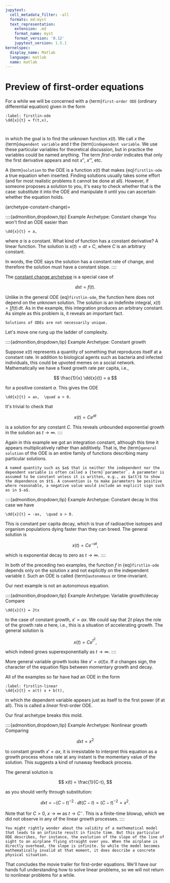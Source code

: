 ```yaml
---
jupytext:
  cell_metadata_filter: -all
  formats: md:myst
  text_representation:
    extension: .md
    format_name: myst
    format_version: '0.12'
    jupytext_version: 1.5.1
kernelspec:
  display_name: Matlab
  language: matlab
  name: matlab
---
```


# Preview of first-order equations

For a while we will be concerned with a {term}`first-order ODE` (ordinary differential equation) given in the form

```{math}
:label: firstlin-ode
\dd{x}{t} = f(t,x),
```

```{index} dependent variable
```

```{index} independent variable
```

in which the goal is to find the unknown function $x(t)$. We call $x$ the {term}`dependent variable` and $t$ the {term}`independent variable`. We use these particular variables for theoretical discussion, but in practice the variables could be named anything. The term *first-order* indicates that only the first derivative appears and not $x''$, $x'''$, etc.

A {term}`solution` to the ODE is a function $x(t)$ that makes {eq}`firstlin-ode` a true equation when inserted. Finding solutions usually takes some effort (and for most realistic problems it cannot be done at all). However, if someone proposes a solution to you, it's easy to check whether that is the case: substitute it into the ODE and manipulate it until you can ascertain whether the equation holds.

(archetype-constant-change)=

::::{admonition,dropdown,tip} Example Archetype: Constant change
You won't find an ODE easier than 
```{math}
\dd{x}{t} = a, 
```
where $a$ is a constant. What kind of function has a constant derivative? A linear function. The solution is $x(t) = at + C$, where $C$ is an arbitrary constant.

In words, the ODE says the solution has a constant rate of change, and therefore the solution must have a constant slope.
::::

The [constant change archetype](archetype-constant-change) is a special case of 

$$
\dd{x}{t} = f(t).
$$

Unlike in the general ODE {eq}`firstlin-ode`, the function here does not depend on the unknown solution. The solution is an indefinite integral, $x(t) = \int f(t) \, dt$. As in the example, this integration produces an arbitrary constant. As simple as this problem is, it reveals an important fact.

```{note}
Solutions of ODEs are not necessarily unique.
```

Let's move one rung up the ladder of complexity.

::::{admonition,dropdown,tip} Example Archetype: Constant growth

Suppose $x(t)$ represents a quantity of something that reproduces itself at a constant rate. In addition to biological agents such as bacteria and infected individuals, this could be upvoted memes on a social network. Mathematically we have a fixed growth rate per capita, i.e.,

$$
\frac{1}{x} \dd{x}{t} = a
$$

for a positive constant $a$. This gives the ODE

```{math}
\dd{x}{t} = ax,  \quad a > 0. 
```

It's trivial to check that 

$$
x(t) = C e^{at}
$$

is a solution for any constant $C$. This reveals unbounded exponential growth in the solution as $t\to\infty$.
::::

Again in this example we got an integration constant, although this time it appears multiplicatively rather than additively. That is, the {term}`general solution` of the ODE is an entire family of functions describing many particular solutions.

```{tip}
A named quantity such as $a$ that is neither the independent nor the dependent variable is often called a {term}`parameter`. A parameter is assumed to be constant unless it is written, e.g., as $a(t)$ to show the dependence on $t$. A convention is to make parameters be positive where reasonable, a negative value would include an explicit sign such as in $-a$.
```

::::{admonition,dropdown,tip} Example Archetype: Constant decay
In this case we have 

```{math}
\dd{x}{t} = -ax,  \quad a > 0. 
```

This is constant per capita decay, which is true of radioactive isotopes and organism populations dying faster than they can breed. The general solution is 

$$
x(t) = C e^{-at},
$$

which is exponential decay to zero as $t\to\infty$.
::::

In both of the preceding two examples, the function $f$ in {eq}`firstlin-ode` depends only on the solution $x$ and not explicitly on the independent variable $t$. Such an ODE is called {term}`autonomous` or time-invariant.

Our next example is not an autonomous equation.

::::{admonition,dropdown,tip} Example Archetype: Variable growth/decay
Compare

```{math}
\dd{x}{t} = 2tx
```

to the case of constant growth, $x'=ax$. We could say that $2t$ plays the role of the growth rate $a$ here, i.e., this is a situation of accelerating growth. The general solution is 

$$
x(t) = C e^{t^2},
$$

which indeed grows superexponentially as $t\to\infty$.
::::

More general variable growth looks like $x'=a(t)x$. If $a$ changes sign, the character of the equation flips between momentary growth and decay.

All of the examples so far have had an ODE in the form

```{math}
:label: firstlin-linear
\dd{x}{t} = a(t) x + b(t),
```

in which the dependent variable appears just as itself to the first power (if at all). This is called a *linear* first-order ODE.

Our final archetype breaks this mold.

::::{admonition,dropdown,tip} Example Archetype: Nonlinear growth
Comparing

$$
\dd{x}{t} = x^2
$$

to constant growth $x'=ax$, it is irresistable to interpret this equation as a growth process whose rate at any instant is the momentary value of the solution. This suggests a kind of runaway feedback process.

The general solution is 

$$
x(t) = \frac{1}{C-t},
$$

as you should verify through substitution:

$$
\dd{x}{t} = -(C-t)^{-2}\cdot \dd{}{t}(C-t) = (C-t)^{-2} = x^2.
$$

Note that for $C>0$, $x\to \infty$ as $t\to C^{-}$. This is a finite-time blowup, which we did not observe in any of the linear growth processes.
::::

```{note}
You might rightly wonder about the validity of a mathematical model that leads to an infinite result in finite time. But this particular ODE describes, for instance, the evolution of the slope of the line of sight to an airplane flying straight over you. When the airplane is directly overhead, the slope is infinite. So while the model becomes mathematically invalid at that moment, it does describe a concrete physical situation.
```

That concludes the movie trailer for first-order equations. We'll have our hands full understanding how to solve linear problems, so we will not return to nonlinear problems for a while.
